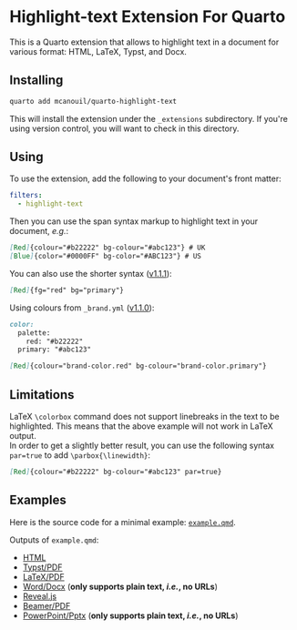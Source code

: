 # Highlight-text Extension For Quarto

This is a Quarto extension that allows to highlight text in a document for various format: HTML, LaTeX, Typst, and Docx.

## Installing

```bash
quarto add mcanouil/quarto-highlight-text
```

This will install the extension under the `_extensions` subdirectory.
If you're using version control, you will want to check in this directory.

## Using

To use the extension, add the following to your document's front matter:

```yaml
filters:
  - highlight-text
```

Then you can use the span syntax markup to highlight text in your document, *e.g.*:

```markdown
[Red]{colour="#b22222" bg-colour="#abc123"} # UK
[Blue]{color="#0000FF" bg-color="#ABC123"} # US
```

You can also use the shorter syntax ([v1.1.1](../../releases/tag/1.1.1)):

```markdown
[Red]{fg="red" bg="primary"}
```

Using colours from `_brand.yml` ([v1.1.0](../../releases/tag/1.1.0)):

```markdown
color:
  palette:
    red: "#b22222"
  primary: "#abc123"
```

```markdown
[Red]{colour="brand-color.red" bg-colour="brand-color.primary"}
```

## Limitations

LaTeX `\colorbox` command does not support linebreaks in the text to be highlighted.
This means that the above example will not work in LaTeX output.  
In order to get a slightly better result, you can use the following syntax `par=true` to add `\parbox{\linewidth}`:

```markdown
[Red]{colour="#b22222" bg-colour="#abc123" par=true}
```

## Examples

Here is the source code for a minimal example: [`example.qmd`](example.qmd).

Outputs of `example.qmd`:

- [HTML](https://m.canouil.dev/quarto-highlight-text/)
- [Typst/PDF](https://m.canouil.dev/quarto-highlight-text/highlight-typst.pdf)
- [LaTeX/PDF](https://m.canouil.dev/quarto-highlight-text/highlight-latex.pdf)
- [Word/Docx](https://m.canouil.dev/quarto-highlight-text/highlight-openxml.docx) (**only supports plain text, *i.e.*, no URLs**)
- [Reveal.js](https://m.canouil.dev/quarto-highlight-text/highlight-revealjs.html)
- [Beamer/PDF](https://m.canouil.dev/quarto-highlight-text/highlight-beamer.pdf)
- [PowerPoint/Pptx](https://m.canouil.dev/quarto-highlight-text/highlight-pptx.pptx) (**only supports plain text, *i.e.*, no URLs**)
